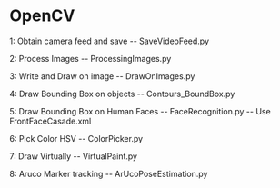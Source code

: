 # OpenCV
 1: Obtain camera feed and save -- SaveVideoFeed.py 
 
 2: Process Images -- ProcessingImages.py 

 3: Write and Draw on image -- DrawOnImages.py
 
 4: Draw Bounding Box on objects -- Contours_BoundBox.py
 
 5: Draw Bounding Box on Human Faces -- FaceRecognition.py -- Use FrontFaceCasade.xml
 
 6: Pick Color HSV -- ColorPicker.py
 
 7: Draw Virtually -- VirtualPaint.py
 
 8: Aruco Marker tracking -- ArUcoPoseEstimation.py
